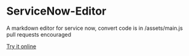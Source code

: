 # ServiceNow-Editor
A markdown editor for service now, convert code is in /assets/main.js\
pull requests encouraged


[Try it online](https://servicenow-editor.wesring.com)
